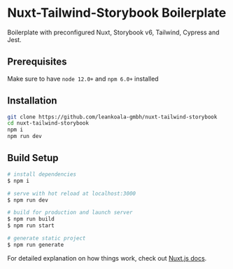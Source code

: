 # Nuxt-Tailwind-Storybook Boilerplate

Boilerplate with preconfigured Nuxt, Storybook v6, Tailwind, Cypress and Jest.

## Prerequisites

Make sure to have `node 12.0+` and `npm 6.0+` installed

## Installation

```bash
git clone https://github.com/leankoala-gmbh/nuxt-tailwind-storybook
cd nuxt-tailwind-storybook
npm i
npm run dev
```


## Build Setup

``` bash
# install dependencies
$ npm i

# serve with hot reload at localhost:3000
$ npm run dev

# build for production and launch server
$ npm run build
$ npm run start

# generate static project
$ npm run generate
```

For detailed explanation on how things work, check out [Nuxt.js docs](https://nuxtjs.org).
